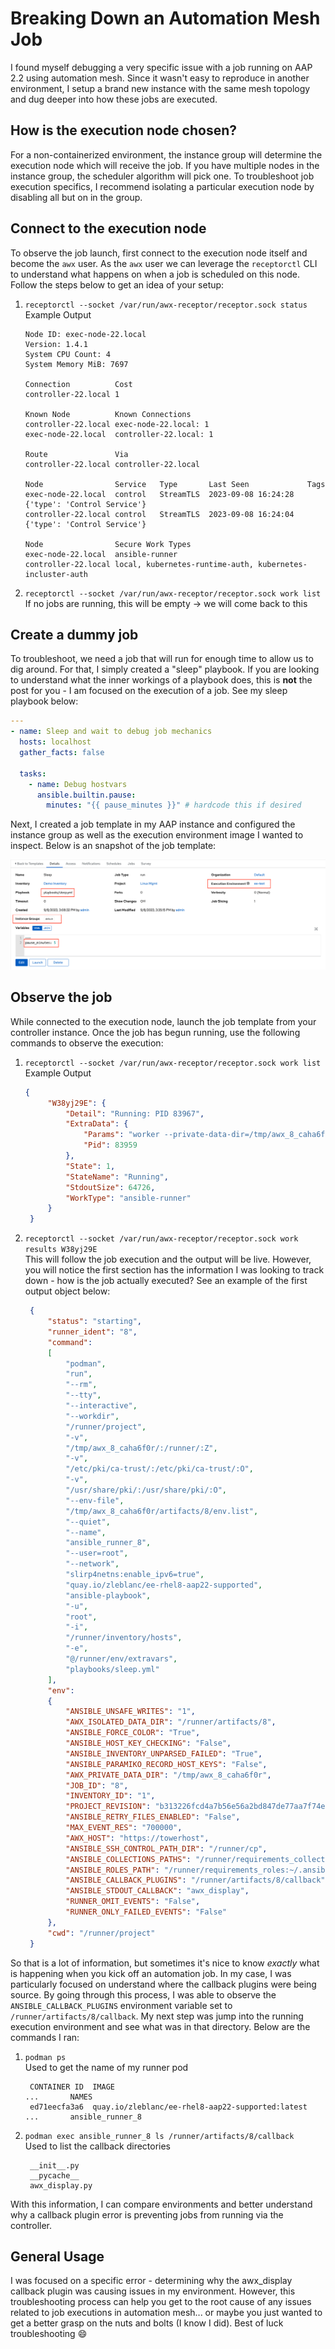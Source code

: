 # Breaking Down an Automation Mesh Job

I found myself debugging a very specific issue with a job running on AAP 2.2 using automation mesh. Since it wasn't easy to reproduce in another environment, I setup a brand new instance with the same mesh topology and dug deeper into how these jobs are executed.

## How is the execution node chosen?

For a non-containerized environment, the instance group will determine the execution node which will receive the job. If you have multiple nodes in the instance group, the scheduler algorithm will pick one. To troubleshoot job execution specifics, I recommend isolating a particular execution node by disabling all but on in the group.

## Connect to the execution node

To observe the job launch, first connect to the execution node itself and become the `awx` user. As the `awx` user we can leverage the `receptorctl` CLI to understand what happens on when a job is scheduled on this node. Follow the steps below to get an idea of your setup:

1. `receptorctl --socket /var/run/awx-receptor/receptor.sock status`<br>Example Output
    ```
    Node ID: exec-node-22.local
    Version: 1.4.1
    System CPU Count: 4
    System Memory MiB: 7697

    Connection          Cost
    controller-22.local 1

    Known Node          Known Connections
    controller-22.local exec-node-22.local: 1 
    exec-node-22.local  controller-22.local: 1 

    Route               Via
    controller-22.local controller-22.local

    Node                Service   Type       Last Seen             Tags
    exec-node-22.local  control   StreamTLS  2023-09-08 16:24:28   {'type': 'Control Service'}
    controller-22.local control   StreamTLS  2023-09-08 16:24:04   {'type': 'Control Service'}

    Node                Secure Work Types
    exec-node-22.local  ansible-runner
    controller-22.local local, kubernetes-runtime-auth, kubernetes-incluster-auth
    ```
1. `receptorctl --socket /var/run/awx-receptor/receptor.sock work list`<br>
   If no jobs are running, this will be empty -> we will come back to this

## Create a dummy job

To troubleshoot, we need a job that will run for enough time to allow us to dig around. For that, I simply created a "sleep" playbook. If you are looking to understand what the inner workings of a playbook does, this is **not** the post for you - I am focused on the execution of a job. See my sleep playbook below:

```yaml
---
- name: Sleep and wait to debug job mechanics
  hosts: localhost
  gather_facts: false

  tasks:
    - name: Debug hostvars
      ansible.builtin.pause:
        minutes: "{{ pause_minutes }}" # hardcode this if desired
```

Next, I created a job template in my AAP instance and configured the instance group as well as the execution environment image I wanted to inspect. Below is an snapshot of the job template:

![Sleep Job Template](.attachments/sleep_job_template.png)

## Observe the job

While connected to the execution node, launch the job template from your controller instance. Once the job has begun running, use the following commands to observe the execution:

1. `receptorctl --socket /var/run/awx-receptor/receptor.sock work list`<br>Example Output
   ```json
   {
        "W38yj29E": {
            "Detail": "Running: PID 83967",
            "ExtraData": {
                "Params": "worker --private-data-dir=/tmp/awx_8_caha6f0r --delete",
                "Pid": 83959
            },
            "State": 1,
            "StateName": "Running",
            "StdoutSize": 64726,
            "WorkType": "ansible-runner"
        }
    }
    ```
1. `receptorctl --socket /var/run/awx-receptor/receptor.sock work results W38yj29E`
   <br>This will follow the job execution and the output will be live. However, you will notice the first section has the information I was looking to track down - how is the job actually executed? See an example of the first output object below:
   ```json
    {
        "status": "starting",
        "runner_ident": "8",
        "command":
        [
            "podman",
            "run",
            "--rm",
            "--tty",
            "--interactive",
            "--workdir",
            "/runner/project",
            "-v",
            "/tmp/awx_8_caha6f0r/:/runner/:Z",
            "-v",
            "/etc/pki/ca-trust/:/etc/pki/ca-trust/:O",
            "-v",
            "/usr/share/pki/:/usr/share/pki/:O",
            "--env-file",
            "/tmp/awx_8_caha6f0r/artifacts/8/env.list",
            "--quiet",
            "--name",
            "ansible_runner_8",
            "--user=root",
            "--network",
            "slirp4netns:enable_ipv6=true",
            "quay.io/zleblanc/ee-rhel8-aap22-supported",
            "ansible-playbook",
            "-u",
            "root",
            "-i",
            "/runner/inventory/hosts",
            "-e",
            "@/runner/env/extravars",
            "playbooks/sleep.yml"
        ],
        "env":
        {
            "ANSIBLE_UNSAFE_WRITES": "1",
            "AWX_ISOLATED_DATA_DIR": "/runner/artifacts/8",
            "ANSIBLE_FORCE_COLOR": "True",
            "ANSIBLE_HOST_KEY_CHECKING": "False",
            "ANSIBLE_INVENTORY_UNPARSED_FAILED": "True",
            "ANSIBLE_PARAMIKO_RECORD_HOST_KEYS": "False",
            "AWX_PRIVATE_DATA_DIR": "/tmp/awx_8_caha6f0r",
            "JOB_ID": "8",
            "INVENTORY_ID": "1",
            "PROJECT_REVISION": "b313226fcd4a7b56e56a2bd847de77aa7f74e78b",
            "ANSIBLE_RETRY_FILES_ENABLED": "False",
            "MAX_EVENT_RES": "700000",
            "AWX_HOST": "https://towerhost",
            "ANSIBLE_SSH_CONTROL_PATH_DIR": "/runner/cp",
            "ANSIBLE_COLLECTIONS_PATHS": "/runner/requirements_collections:~/.ansible/collections:/usr/share/ansible/collections",
            "ANSIBLE_ROLES_PATH": "/runner/requirements_roles:~/.ansible/roles:/usr/share/ansible/roles:/etc/ansible/roles",
            "ANSIBLE_CALLBACK_PLUGINS": "/runner/artifacts/8/callback",
            "ANSIBLE_STDOUT_CALLBACK": "awx_display",
            "RUNNER_OMIT_EVENTS": "False",
            "RUNNER_ONLY_FAILED_EVENTS": "False"
        },
        "cwd": "/runner/project"
    }
    ```

So that is a lot of information, but sometimes it's nice to know _exactly_ what is happening when you kick off an automation job. In my case, I was particularly focused on understand where the callback plugins were being source. By going through this process, I was able to observe the `ANSIBLE_CALLBACK_PLUGINS` environment variable set to `/runner/artifacts/8/callback`. My next step was jump into the running execution environment and see what was in that directory. Below are the commands I ran:

1. `podman ps`<br>Used to get the name of my runner pod
   ```
    CONTAINER ID  IMAGE                                             ...       NAMES
    ed71eecfa3a6  quay.io/zleblanc/ee-rhel8-aap22-supported:latest  ...       ansible_runner_8
   ```
1. `podman exec ansible_runner_8 ls /runner/artifacts/8/callback`<br>Used to list the callback directories
   ```
    __init__.py
    __pycache__
    awx_display.py
   ```

With this information, I can compare environments and better understand why a callback plugin error is preventing jobs from running via the controller.

## General Usage

I was focused on a specific error - determining why the awx_display callback plugin was causing issues in my environment. However, this troubleshooting process can help you get to the root cause of any issues related to job executions in automation mesh... or maybe you just wanted to get a better grasp on the nuts and bolts (I know I did). Best of luck troubleshooting 😄